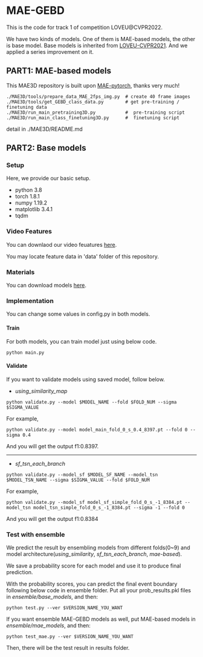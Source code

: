 # MAE-GEBD

This is the code for track 1 of competition LOVEU@CVPR2022.

We have two kinds of models. One of them is MAE-based models, the other is base model. Base models is 
inherited from [LOVEU-CVPR2021](https://github.com/hello-jinwoo/LOVEU-CVPR2021). And we applied a series improvement on it.

## PART1: MAE-based models
This MAE3D repository is built upon [MAE-pytorch](https://github.com/pengzhiliang/MAE-pytorch), thanks very much!
```
./MAE3D/tools/prepare_data_MAE_2fps_img.py  # create 40 frame images
./MAE3D/tools/get_GEBD_class_data.py        # get pre-training / finetuning data
./MAE3D/run_main_pretraining3D.py           #  pre-training script
./MAE3D/run_main_class_finetuning3D.py      #  finetuning script
```
detail in ./MAE3D/README.md
## PART2: Base models

### Setup
Here, we provide our basic setup. 
- python 3.8
- torch 1.8.1
- numpy 1.19.2
- matplotlib 3.4.1
- tqdm 

### Video Features
You can downlaod our video feuatures [here](https://drive.google.com/drive/folders/1AJl177kLvl1YtaFBb9QmiUAQ5o5qsjq9?usp=sharing).

You may locate feature data in 'data' folder of this repository.

### Materials 
You can download models [here](https://drive.google.com/drive/folders/11OkI6SeRLd7Ewc9JyuoCUSHb29bu4foN).

### Implementation
You can change some values in config.py in both models. 

#### Train
For both models, you can train model just using below code.
```
python main.py
```

#### Validate
If you want to validate models using saved model, follow below.

- *using_similarity_map*
```
python validate.py --model $MODEL_NAME --fold $FOLD_NUM --sigma $SIGMA_VALUE
```
For example, 
```
python validate.py --model model_main_fold_0_s_0.4_8397.pt --fold 0 --sigma 0.4
```
And you will get the output f1:0.8397.

<hr>

- *sf_tsn_each_branch*
```
python validate.py --model_sf $MODEL_SF_NAME --model_tsn $MODEL_TSN_NAME --sigma $SIGMA_VALUE --fold $FOLD_NUM
```
For example, 
```
python validate.py --model_sf model_sf_simple_fold_0_s_-1_8384.pt --model_tsn model_tsn_simple_fold_0_s_-1_8384.pt --sigma -1 --fold 0
```
And you will get the output f1:0.8384

### Test with ensemble
We predict the result by ensembling models from different folds(0~9) and model architecture(*using_similarity*, *sf_tsn_each_branch*, *mae-based*).

We save a probability score for each model and use it to produce final prediction.

With the probability scores, you can predict the final event boundary following below code in ensemble folder. Put all your prob_results.pkl files in *ensemble/base_models*, and then:
```
python test.py --ver $VERSION_NAME_YOU_WANT
```

If you want ensemble MAE-GEBD models as well, put MAE-based models in *ensemble/mae_models*, and then:
```
python test_mae.py --ver $VERSION_NAME_YOU_WANT
```

Then, there will be the test result in results folder.


